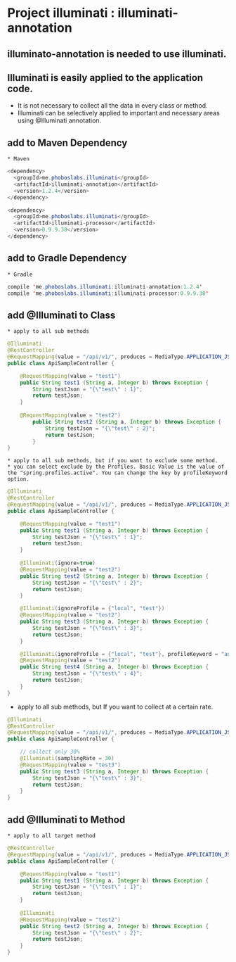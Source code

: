 # Project illuminati : illuminati-annotation

## illuminato-annotation is needed to use illuminati.

## Illuminati is easily applied to the application code.

* It is not necessary to collect all the data in every class or method.
* Illuminati can be selectively applied to important and necessary areas using @Illuminati
  annotation.

## add to Maven Dependency

    * Maven

```java
<dependency>
  <groupId>me.phoboslabs.illuminati</groupId>
  <artifactId>illuminati-annotation</artifactId>
  <version>1.2.4</version>
</dependency>

<dependency>
  <groupId>me.phoboslabs.illuminati</groupId>
  <artifactId>illuminati-processor</artifactId>
  <version>0.9.9.38</version>
</dependency>
```

## add to Gradle Dependency

    * Gradle

```java
compile 'me.phoboslabs.illuminati:illuminati-annotation:1.2.4'
compile 'me.phoboslabs.illuminati:illuminati-processor:0.9.9.38'
```

## add @Illuminati to Class

    * apply to all sub methods

```java
@Illuminati
@RestController
@RequestMapping(value = "/api/v1/", produces = MediaType.APPLICATION_JSON_VALUE)
public class ApiSampleController {

    @RequestMapping(value = "test1")
    public String test1 (String a, Integer b) throws Exception {
        String testJson = "{\"test\" : 1}";
        return testJson;
    }
    
    @RequestMapping(value = "test2")
        public String test2 (String a, Integer b) throws Exception {
            String testJson = "{\"test\" : 2}";
            return testJson;
        }
}
```

    * apply to all sub methods, but if you want to exclude some method.
    * you can select exclude by the Profiles. Basic Value is the value of the "spring.profiles.active". You can change the key by profileKeyword option. 

```java
@Illuminati
@RestController
@RequestMapping(value = "/api/v1/", produces = MediaType.APPLICATION_JSON_VALUE)
public class ApiSampleController {

    @RequestMapping(value = "test1")
    public String test1 (String a, Integer b) throws Exception {
        String testJson = "{\"test\" : 1}";
        return testJson;
    }
    
    @Illuminati(ignore=true)
    @RequestMapping(value = "test2")
    public String test2 (String a, Integer b) throws Exception {
        String testJson = "{\"test\" : 2}";
        return testJson;
    }

    @Illuminati(ignoreProfile = {"local", "test"})
    @RequestMapping(value = "test2")
    public String test3 (String a, Integer b) throws Exception {
        String testJson = "{\"test\" : 3}";
        return testJson;
    }

    @Illuminati(ignoreProfile = {"local", "test"}, profileKeyword = "another.profiles")
    @RequestMapping(value = "test2")
    public String test4 (String a, Integer b) throws Exception {
        String testJson = "{\"test\" : 4}";
        return testJson;
    }
}
``` 

* apply to all sub methods, but If you want to collect at a certain rate.

```java
@Illuminati
@RestController
@RequestMapping(value = "/api/v1/", produces = MediaType.APPLICATION_JSON_VALUE)
public class ApiSampleController {

    // collect only 30%
    @Illuminati(samplingRate = 30)
    @RequestMapping(value = "test3")
    public String test3 (String a, Integer b) throws Exception {
        String testJson = "{\"test\" : 3}";
        return testJson;
    }
}
``` 

## add @Illuminati to Method

    * apply to all target method

```java
@RestController
@RequestMapping(value = "/api/v1/", produces = MediaType.APPLICATION_JSON_VALUE)
public class ApiSampleController {

    @RequestMapping(value = "test1")
    public String test1 (String a, Integer b) throws Exception {
        String testJson = "{\"test\" : 1}";
        return testJson;
    }
    
    @Illuminati
    @RequestMapping(value = "test2")
    public String test2 (String a, Integer b) throws Exception {
        String testJson = "{\"test\" : 2}";
        return testJson;
    }
}
```